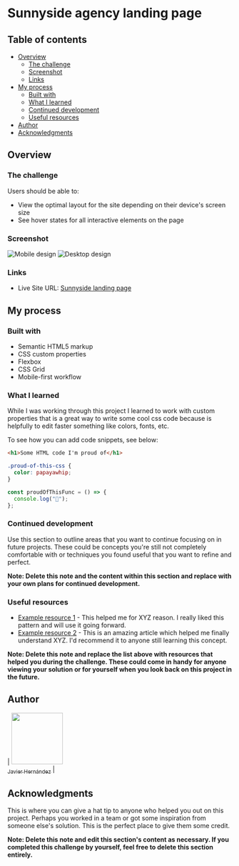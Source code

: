 # Sunnyside agency landing page

## Table of contents

- [Overview](#overview)
  - [The challenge](#the-challenge)
  - [Screenshot](#screenshot)
  - [Links](#links)
- [My process](#my-process)
  - [Built with](#built-with)
  - [What I learned](#what-i-learned)
  - [Continued development](#continued-development)
  - [Useful resources](#useful-resources)
- [Author](#author)
- [Acknowledgments](#acknowledgments)

## Overview

### The challenge

Users should be able to:

- View the optimal layout for the site depending on their device's screen size
- See hover states for all interactive elements on the page

### Screenshot

![Mobile design](./design/Sunnyside-agency-landing-page-mobile.png)
![Desktop design](./design/Sunnyside-agency-landing-page-desktop.png)

### Links

- Live Site URL: [Sunnyside landing page](https://inspiring-halva-1dfbc3.netlify.app)

## My process

### Built with

- Semantic HTML5 markup
- CSS custom properties
- Flexbox
- CSS Grid
- Mobile-first workflow

### What I learned

While I was working through this project I learned to work with custom properties that is a great way to write some cool css code because is helpfully to edit faster something like colors, fonts, etc.

To see how you can add code snippets, see below:

```html
<h1>Some HTML code I'm proud of</h1>
```

```css
.proud-of-this-css {
  color: papayawhip;
}
```

```js
const proudOfThisFunc = () => {
  console.log("🎉");
};
```

### Continued development

Use this section to outline areas that you want to continue focusing on in future projects. These could be concepts you're still not completely comfortable with or techniques you found useful that you want to refine and perfect.

**Note: Delete this note and the content within this section and replace with your own plans for continued development.**

### Useful resources

- [Example resource 1](https://www.example.com) - This helped me for XYZ reason. I really liked this pattern and will use it going forward.
- [Example resource 2](https://www.example.com) - This is an amazing article which helped me finally understand XYZ. I'd recommend it to anyone still learning this concept.

**Note: Delete this note and replace the list above with resources that helped you during the challenge. These could come in handy for anyone viewing your solution or for yourself when you look back on this project in the future.**

## Author

| [<img src="https://avatars.githubusercontent.com/u/101728364?s=400&u=45dc631ad7ca990ab69665bb5d8f511f83266cf3&v=4" width=115><br><sub>Javier Hernández</sub>](https://github.com/Javilh97) | 

<!--- Website - [Add your name here](https://www.your-site.com)-->
<!--- Frontend Mentor - [@yourusername](https://www.frontendmentor.io/profile/yourusername)-->
<!--- Twitter - [@yourusername](https://www.twitter.com/yourusername)-->

## Acknowledgments

This is where you can give a hat tip to anyone who helped you out on this project. Perhaps you worked in a team or got some inspiration from someone else's solution. This is the perfect place to give them some credit.

**Note: Delete this note and edit this section's content as necessary. If you completed this challenge by yourself, feel free to delete this section entirely.**
